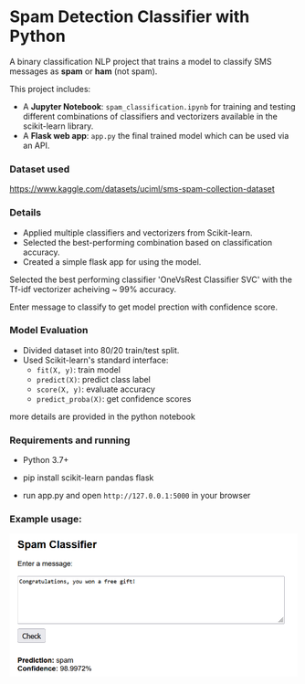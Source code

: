 # Spam Detection Classifier with Python

A binary classification NLP project that trains a model to classify SMS messages as **spam** or **ham** (not spam).

This project includes:
- A **Jupyter Notebook**: `spam_classification.ipynb` for training and testing different combinations of classifiers and vectorizers available in the scikit-learn library.
- A **Flask web app**: `app.py` the final trained model which can be used via an API.


### Dataset used

https://www.kaggle.com/datasets/uciml/sms-spam-collection-dataset

### Details
- Applied multiple classifiers and vectorizers from Scikit-learn.
- Selected the best-performing combination based on classification accuracy.
- Created a simple flask app for using the model.

Selected the best performing classifier 'OneVsRest Classifier SVC' with the Tf-idf vectorizer acheiving ~ 99% accuracy.

Enter message to classify to get model prection with confidence score.

### Model Evaluation
- Divided dataset into 80/20 train/test split.
- Used Scikit-learn's standard interface:
  - `fit(X, y)`: train model
  - `predict(X)`: predict class label
  - `score(X, y)`: evaluate accuracy
  - `predict_proba(X)`: get confidence scores

more details are provided in the python notebook

### Requirements and running
 - Python 3.7+
 - pip install scikit-learn pandas flask

 - run app.py and open `http://127.0.0.1:5000` in your browser

### Example usage:

<img src="app_use.png" alt="example image" width="600"/>
